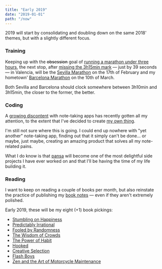 ```yaml
---
title: "Early 2019"
date: "2019-01-01"
path: "/now"
---
```


2019 will start by consolidating and doubling down on the same 2018' themes, but with a slightly different focus.

### Training
Keeping up with the ~~obsession~~ goal of [running a marathon under three hours](/blog/2018/going-sub3), the next stop, after [missing the 3h15min mark](https://www.strava.com/activities/1996244257) — just by 39 seconds — in Valencia, will be the [Sevilla Marathon](http://www.zurichmaratonsevilla.es/) on the 17th of February and my hometown' [Barcelona Marathon](https://www.zurichmaratobarcelona.es/) on the 10th of March.

Both Sevilla and Barcelona should clock somewhere between 3h10min and 3h15min, the closer to the former, the better.

### Coding
A [growing discontent](/blog/2018/broken-notes) with note-taking apps has recently gotten all my attention, to the extent that I've decided to create [my own thing](https://github.com/MarcCollado/pansa).

I'm still not sure where this is going. I could end up nowhere with "yet another" note-taking app, finding out that it simply can't be done... or maybe, just maybe, creating an amazing product that solves all my note-related pains.

What I do know is that [pansa](/work/pansa) will become one of the most delightful side projects I have ever worked on and that I'll be having the time of my life building it.

### Reading
I want to keep on reading a couple of books per month, but also reinstate the practice of publishing my [book notes](/tags/books) — even if they aren't extremely polished.

Early 2019, these will be my eight (+1) book pickings:

* [Stumbling on Happiness](https://www.amazon.com/dp/B000GCFW0A/)
* [Predictably Irrational](https://www.amazon.com/dp/B002RI9QJE/)
* [Fooled by Randomness](https://www.amazon.com/dp/B002RI9BH6/)
* [The Wisdom of Crowds](https://www.amazon.com/dp/B000FCKC3I/)
* [The Power of Habit](https://www.amazon.com/dp/B006WAIV6M/)
* [Hooked](https://www.amazon.com/dp/B00NW01MKM/)
* [Creative Selection](https://www.amazon.com/dp/B079DVT6VP/)
* [Flash Boys](https://www.amazon.com/dp/B00HVJB4VM/)
* [Zen and the Art of Motorcycle Maintenance](https://www.amazon.com/dp/B0026772N8/)